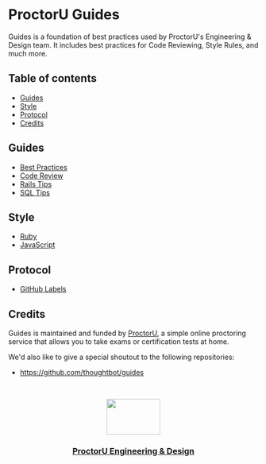 # ProctorU Guides

Guides is a foundation of best practices used by ProctorU's Engineering &
Design team. It includes best practices for Code Reviewing, Style Rules, and
much more.

## Table of contents

- [Guides](#guides)
- [Style](#style)
- [Protocol](#protocol)
- [Credits](#credits)

## Guides

- [Best Practices](./best-practices)
- [Code Review](./code-review)
- [Rails Tips](./rails-tips)
- [SQL Tips](./sql-tips)

## Style

- [Ruby](./style/ruby)
- [JavaScript](./style/javascript)

## Protocol

- [GitHub Labels](./protocol/github/labels)

## Credits

Guides is maintained and funded by [ProctorU](https://twitter.com/ProctorU),
a simple online proctoring service that allows you to take exams or
certification tests at home.

We'd also like to give a special shoutout to the following repositories:

- <https://github.com/thoughtbot/guides>

<br />

<p align="center">
  <a href="https://twitter.com/ProctorUEng">
    <img
      src="https://s3-us-west-2.amazonaws.com/dev-team-resources/procki-eyes.svg"
      width=108 height=72>
  </a>

  <h3 align="center">
    <a href="https://twitter.com/ProctorUEng">ProctorU Engineering & Design</a>
  </h3>
</p>
